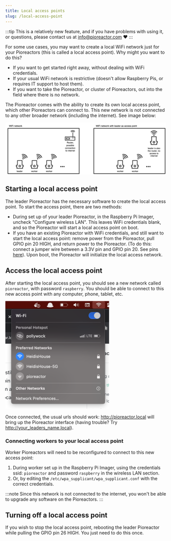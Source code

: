 ```yaml
---
title: Local access points
slug: /local-access-point
---
```


:::tip
This is a relatively new feature, and if you have problems with using it, or questions, please contact us at info@pioreactor.com ❤️
:::

For some use cases, you may want to create a local WiFi network just for your Pioreactors (this is called a local access point). Why might you want to do this?

 - If you want to get started right away, without dealing with WiFi credentials.
 - If your usual WiFi network is restrictive (doesn't allow Raspberry Pis, or requires IT support to host them).
 - If you want to take the Pioreactor, or cluster of Pioreactors, out into the field where there is no network.

The Pioreactor comes with the ability to create its own local access point, which other Pioreactors can connect to. This new network is not connected to any other broader network (including the internet). See image below:

![Using the leader Pioreactor to create a local access point](/img/user-guide/local_access_point.png)

## Starting a local access point

The leader Pioreactor has the necessary software to create the local access point. To start the access point, there are two methods:

 - During set up of your leader Pioreactor, in the Raspberry Pi Imager, uncheck "Configure wireless LAN". This leaves WiFi credentials blank, and so the Pioreactor will start a local access point on boot.
 - If you have an existing Pioreactor with WiFi credentials, and still want to start the local access point: remove power from the Pioreactor, pull GPIO pin 20 HIGH, and return power to the Pioreactor. (To do this: connect a jumper wire between a 3.3V pin and GPIO pin 20. See pins [here](https://pinout.xyz/)). Upon boot, the Pioreactor will initialize the local access network.


## Access the local access point

After starting the local access point, you should see a new network called `pioreactor`, with password `raspberry`. You should be able to connect to this new access point with any computer, phone, tablet, etc.

<img src="/img/user-guide/pioreactor_ap.png" width="325" />

Once connected, the usual urls should work: http://pioreactor.local will bring up the Pioreactor interface (having trouble? Try http://your_leaders_name.local).

### Connecting workers to your local access point

Worker Pioreactors will need to be reconfigured to connect to this new access point:

1. During worker set up in the Raspberry Pi Imager, using the credentials ssid: `pioreactor` and password `raspberry` in the wireless LAN section.
1. Or, by editing the `/etc/wpa_supplicant/wpa_supplicant.conf` with the correct credentials.

:::note
Since this network is not connected to the internet, you won't be able to upgrade any software on the Pioreactors.
:::

 ## Turning off a local access point

 If you wish to stop the local access point, rebooting the leader Pioreactor while pulling the GPIO pin 26 HIGH. You just need to do this once.
